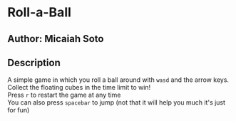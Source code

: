 # Roll-a-Ball

## Author: Micaiah Soto

## Description  

A simple game in which you roll a ball around with `wasd` and the arrow keys. Collect the floating cubes in the time limit to win!  
Press `r` to restart the game at any time  
You can also press `spacebar` to jump (not that it will help you much it's just for fun)